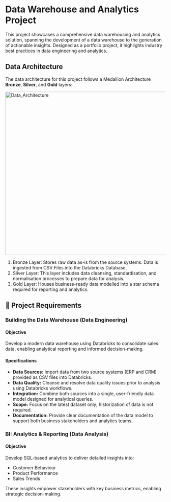 # Data Warehouse and Analytics Project

This project showcases a comprehensive data warehousing and analytics solution, spanning the development of a data warehouse to the generation of actionable insights. Designed as a portfolio project, it highlights industry best practices in data engineering and analytics.

## Data Architecture
The data architecture for this project follows a Medallion Architecture **Bronze**, **Silver**, and **Gold** layers:

<img width="806" height="511" alt="Data_Architecture" src="https://github.com/user-attachments/assets/11d0933d-8d32-4b4c-ae48-5d69dc6536e5" />

1. Bronze Layer: Stores raw data as-is from the source systems. Data is ingested from CSV Files into the Databricks Database.
2. Silver Layer: This layer includes data cleansing, standardisation, and normalisation processes to prepare data for analysis.
3. Gold Layer: Houses business-ready data modelled into a star schema required for reporting and analytics.

## 🚀 Project Requirements
### Building the Data Warehouse (Data Engineering)

#### Objective
Develop a modern data warehouse using Databricks to consolidate sales data, enabling analytical reporting and informed decision-making.

#### Specifications

- **Data Sources:** Import data from two source systems (ERP and CRM) provided as CSV files into Databricks.
- **Data Quality:** Cleanse and resolve data quality issues prior to analysis using Databricks workflows.
- **Integration:** Combine both sources into a single, user-friendly data model designed for analytical queries.
- **Scope:** Focus on the latest dataset only; historization of data is not required.
- **Documentation:** Provide clear documentation of the data model to support both business stakeholders and analytics teams.


### BI: Analytics & Reporting (Data Analysis)

#### Objective

Develop SQL-based analytics to deliver detailed insights into:

- Customer Behaviour
- Product Performance
- Sales Trends

These insights empower stakeholders with key business metrics, enabling strategic decision-making.
